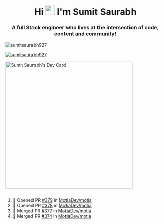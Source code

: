 <h1 align="center">Hi <img src="https://raw.githubusercontent.com/MartinHeinz/MartinHeinz/master/wave.gif" width="30px"> I'm Sumit Saurabh</h1>
<h3 align="center">A full Stack engineer who lives at the intersection of code, content and community!</h3>

<p align="left"> <img src="https://komarev.com/ghpvc/?username=sumitsaurabh927&label=Profile%20views&color=0e75b6&style=flat" alt="sumitsaurabh927" /> </p>


<p align="left"> <a href="https://twitter.com/sumitsaurabh927" target="blank"><img src="https://img.shields.io/twitter/follow/sumitsaurabh927?logo=twitter&style=for-the-badge" alt="sumitsaurabh927" /></a> </p>


<a href="https://api.daily.dev/devcards/7d94ae10a1cc42f39f319acddfaf2e5b.png?r=6b7"><img src="https://api.daily.dev/devcards/7d94ae10a1cc42f39f319acddfaf2e5b.png?r=6b7" width="400" alt="Sumit Saurabh's Dev Card"/></a>

<p align="left"> <a href="https://twitter.com/" target="blank"><img src="https://img.shields.io/twitter/follow/?logo=twitter&style=for-the-badge" alt="" /></a> </p>



<!--
<p><img align="center" src="https://github-readme-stats.vercel.app/api?username=sumitsaurabh927&count_private=true" alt="sumitsaurabh927" /></p>
-->

<!--START_SECTION:activity-->
1. 💪 Opened PR [#379](https://github.com/MotiaDev/motia/pull/379) in [MotiaDev/motia](https://github.com/MotiaDev/motia)
2. 💪 Opened PR [#378](https://github.com/MotiaDev/motia/pull/378) in [MotiaDev/motia](https://github.com/MotiaDev/motia)
3. 🎉 Merged PR [#377](https://github.com/MotiaDev/motia/pull/377) in [MotiaDev/motia](https://github.com/MotiaDev/motia)
4. 🎉 Merged PR [#374](https://github.com/MotiaDev/motia/pull/374) in [MotiaDev/motia](https://github.com/MotiaDev/motia)
<!--END_SECTION:activity-->

